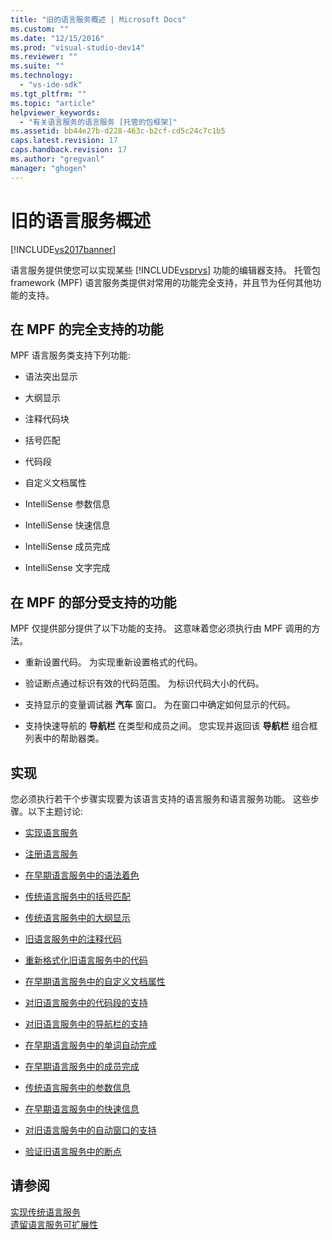 ```yaml
---
title: "旧的语言服务概述 | Microsoft Docs"
ms.custom: ""
ms.date: "12/15/2016"
ms.prod: "visual-studio-dev14"
ms.reviewer: ""
ms.suite: ""
ms.technology: 
  - "vs-ide-sdk"
ms.tgt_pltfrm: ""
ms.topic: "article"
helpviewer_keywords: 
  - "有关语言服务的语言服务 [托管的包框架]"
ms.assetid: bb44e27b-d228-463c-b2cf-cd5c24c7c1b5
caps.latest.revision: 17
caps.handback.revision: 17
ms.author: "gregvanl"
manager: "ghogen"
---
```

# 旧的语言服务概述
[!INCLUDE[vs2017banner](../../code-quality/includes/vs2017banner.md)]

语言服务提供使您可以实现某些 [!INCLUDE[vsprvs](../../code-quality/includes/vsprvs_md.md)] 功能的编辑器支持。  托管包 framework \(MPF\) 语言服务类提供对常用的功能完全支持，并且节为任何其他功能的支持。  
  
## 在 MPF 的完全支持的功能  
 MPF 语言服务类支持下列功能:  
  
-   语法突出显示  
  
-   大纲显示  
  
-   注释代码块  
  
-   括号匹配  
  
-   代码段  
  
-   自定义文档属性  
  
-   IntelliSense 参数信息  
  
-   IntelliSense 快速信息  
  
-   IntelliSense 成员完成  
  
-   IntelliSense 文字完成  
  
## 在 MPF 的部分受支持的功能  
 MPF 仅提供部分提供了以下功能的支持。  这意味着您必须执行由 MPF 调用的方法。  
  
-   重新设置代码。  为实现重新设置格式的代码。  
  
-   验证断点通过标识有效的代码范围。  为标识代码大小的代码。  
  
-   支持显示的变量调试器 **汽车** 窗口。  为在窗口中确定如何显示的代码。  
  
-   支持快速导航的 **导航栏** 在类型和成员之间。  您实现并返回该 **导航栏** 组合框列表中的帮助器类。  
  
## 实现  
 您必须执行若干个步骤实现要为该语言支持的语言服务和语言服务功能。  这些步骤。以下主题讨论:  
  
-   [实现语言服务](../../extensibility/internals/implementing-a-legacy-language-service2.md)  
  
-   [注册语言服务](../../extensibility/internals/registering-a-legacy-language-service1.md)  
  
-   [在早期语言服务中的语法着色](../../extensibility/internals/syntax-colorizing-in-a-legacy-language-service.md)  
  
-   [传统语言服务中的括号匹配](../../extensibility/internals/brace-matching-in-a-legacy-language-service.md)  
  
-   [传统语言服务中的大纲显示](../../extensibility/internals/outlining-in-a-legacy-language-service.md)  
  
-   [旧语言服务中的注释代码](../../extensibility/internals/commenting-code-in-a-legacy-language-service.md)  
  
-   [重新格式化旧语言服务中的代码](../../extensibility/internals/reformatting-code-in-a-legacy-language-service.md)  
  
-   [在早期语言服务中的自定义文档属性](../../extensibility/internals/custom-document-properties-in-a-legacy-language-service.md)  
  
-   [对旧语言服务中的代码段的支持](../../extensibility/internals/support-for-code-snippets-in-a-legacy-language-service.md)  
  
-   [对旧语言服务中的导航栏的支持](../../extensibility/internals/support-for-the-navigation-bar-in-a-legacy-language-service.md)  
  
-   [在早期语言服务中的单词自动完成](../../extensibility/internals/word-completion-in-a-legacy-language-service.md)  
  
-   [在早期语言服务中的成员完成](../../extensibility/internals/member-completion-in-a-legacy-language-service.md)  
  
-   [传统语言服务中的参数信息](../../extensibility/internals/parameter-info-in-a-legacy-language-service2.md)  
  
-   [在早期语言服务中的快速信息](../../extensibility/internals/quick-info-in-a-legacy-language-service.md)  
  
-   [对旧语言服务中的自动窗口的支持](../../extensibility/internals/support-for-the-autos-window-in-a-legacy-language-service.md)  
  
-   [验证旧语言服务中的断点](../../extensibility/internals/validating-breakpoints-in-a-legacy-language-service.md)  
  
## 请参阅  
 [实现传统语言服务](../../extensibility/internals/implementing-a-legacy-language-service1.md)   
 [遗留语言服务可扩展性](../../extensibility/internals/legacy-language-service-extensibility.md)